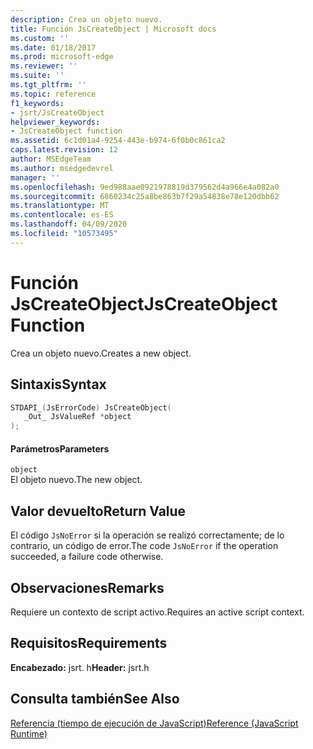 ```yaml
---
description: Crea un objeto nuevo.
title: Función JsCreateObject | Microsoft docs
ms.custom: ''
ms.date: 01/18/2017
ms.prod: microsoft-edge
ms.reviewer: ''
ms.suite: ''
ms.tgt_pltfrm: ''
ms.topic: reference
f1_keywords:
- jsrt/JsCreateObject
helpviewer_keywords:
- JsCreateObject function
ms.assetid: 6c1d01a4-9254-443e-b974-6f0b0c861ca2
caps.latest.revision: 12
author: MSEdgeTeam
ms.author: msedgedevrel
manager: ''
ms.openlocfilehash: 9ed988aae0921978819d379562d4a966e4a082a0
ms.sourcegitcommit: 6860234c25a8be863b7f29a54838e78e120dbb62
ms.translationtype: MT
ms.contentlocale: es-ES
ms.lasthandoff: 04/09/2020
ms.locfileid: "10573495"
---
```

# <span data-ttu-id="6499d-103">Función JsCreateObject</span><span class="sxs-lookup"><span data-stu-id="6499d-103">JsCreateObject Function</span></span>
<span data-ttu-id="6499d-104">Crea un objeto nuevo.</span><span class="sxs-lookup"><span data-stu-id="6499d-104">Creates a new object.</span></span>
  
## <span data-ttu-id="6499d-105">Sintaxis</span><span class="sxs-lookup"><span data-stu-id="6499d-105">Syntax</span></span>  
  
```cpp  
STDAPI_(JsErrorCode) JsCreateObject(  
   _Out_ JsValueRef *object  
);  
```  
  
#### <span data-ttu-id="6499d-106">Parámetros</span><span class="sxs-lookup"><span data-stu-id="6499d-106">Parameters</span></span>  
 `object`  
 <span data-ttu-id="6499d-107">El objeto nuevo.</span><span class="sxs-lookup"><span data-stu-id="6499d-107">The new object.</span></span>  
  
## <span data-ttu-id="6499d-108">Valor devuelto</span><span class="sxs-lookup"><span data-stu-id="6499d-108">Return Value</span></span>  
 <span data-ttu-id="6499d-109">El código `JsNoError` si la operación se realizó correctamente; de lo contrario, un código de error.</span><span class="sxs-lookup"><span data-stu-id="6499d-109">The code `JsNoError` if the operation succeeded, a failure code otherwise.</span></span>  
  
## <span data-ttu-id="6499d-110">Observaciones</span><span class="sxs-lookup"><span data-stu-id="6499d-110">Remarks</span></span>  
 <span data-ttu-id="6499d-111">Requiere un contexto de script activo.</span><span class="sxs-lookup"><span data-stu-id="6499d-111">Requires an active script context.</span></span>  
  
## <span data-ttu-id="6499d-112">Requisitos</span><span class="sxs-lookup"><span data-stu-id="6499d-112">Requirements</span></span>  
 <span data-ttu-id="6499d-113">**Encabezado:** jsrt. h</span><span class="sxs-lookup"><span data-stu-id="6499d-113">**Header:** jsrt.h</span></span>  
  
## <span data-ttu-id="6499d-114">Consulta también</span><span class="sxs-lookup"><span data-stu-id="6499d-114">See Also</span></span>  
 [<span data-ttu-id="6499d-115">Referencia (tiempo de ejecución de JavaScript)</span><span class="sxs-lookup"><span data-stu-id="6499d-115">Reference (JavaScript Runtime)</span></span>](../chakra-hosting/reference-javascript-runtime.md)